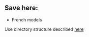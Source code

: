 ## Save here:

- French models

Use directory structure described [here](templates/saved_models_templates)